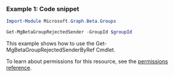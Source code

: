### Example 1: Code snippet

```powershell
Import-Module Microsoft.Graph.Beta.Groups

Get-MgBetaGroupRejectedSender -GroupId $groupId
```
This example shows how to use the Get-MgBetaGroupRejectedSenderByRef Cmdlet.

To learn about permissions for this resource, see the [permissions reference](/graph/permissions-reference).

